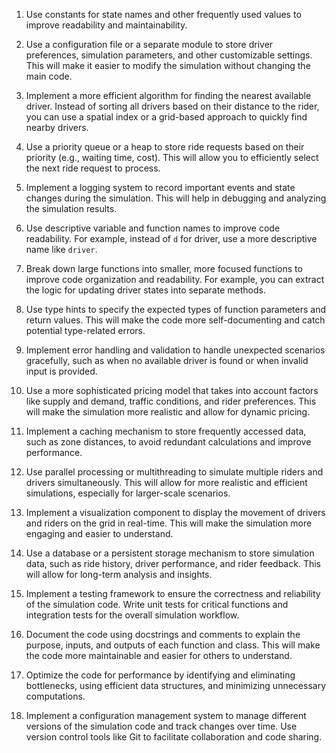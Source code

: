 1. Use constants for state names and other frequently used values to improve readability and maintainability.

3. Use a configuration file or a separate module to store driver preferences, simulation parameters, and other customizable settings. This will make it easier to modify the simulation without changing the main code.

4. Implement a more efficient algorithm for finding the nearest available driver. Instead of sorting all drivers based on their distance to the rider, you can use a spatial index or a grid-based approach to quickly find nearby drivers.

5. Use a priority queue or a heap to store ride requests based on their priority (e.g., waiting time, cost). This will allow you to efficiently select the next ride request to process.

6. Implement a logging system to record important events and state changes during the simulation. This will help in debugging and analyzing the simulation results.

7. Use descriptive variable and function names to improve code readability. For example, instead of `d` for driver, use a more descriptive name like `driver`.

8. Break down large functions into smaller, more focused functions to improve code organization and readability. For example, you can extract the logic for updating driver states into separate methods.

9. Use type hints to specify the expected types of function parameters and return values. This will make the code more self-documenting and catch potential type-related errors.

10. Implement error handling and validation to handle unexpected scenarios gracefully, such as when no available driver is found or when invalid input is provided.

11. Use a more sophisticated pricing model that takes into account factors like supply and demand, traffic conditions, and rider preferences. This will make the simulation more realistic and allow for dynamic pricing.

12. Implement a caching mechanism to store frequently accessed data, such as zone distances, to avoid redundant calculations and improve performance.

13. Use parallel processing or multithreading to simulate multiple riders and drivers simultaneously. This will allow for more realistic and efficient simulations, especially for larger-scale scenarios.

14. Implement a visualization component to display the movement of drivers and riders on the grid in real-time. This will make the simulation more engaging and easier to understand.

15. Use a database or a persistent storage mechanism to store simulation data, such as ride history, driver performance, and rider feedback. This will allow for long-term analysis and insights.

16. Implement a testing framework to ensure the correctness and reliability of the simulation code. Write unit tests for critical functions and integration tests for the overall simulation workflow.

17. Document the code using docstrings and comments to explain the purpose, inputs, and outputs of each function and class. This will make the code more maintainable and easier for others to understand.

18. Optimize the code for performance by identifying and eliminating bottlenecks, using efficient data structures, and minimizing unnecessary computations.

19. Implement a configuration management system to manage different versions of the simulation code and track changes over time. Use version control tools like Git to facilitate collaboration and code sharing.